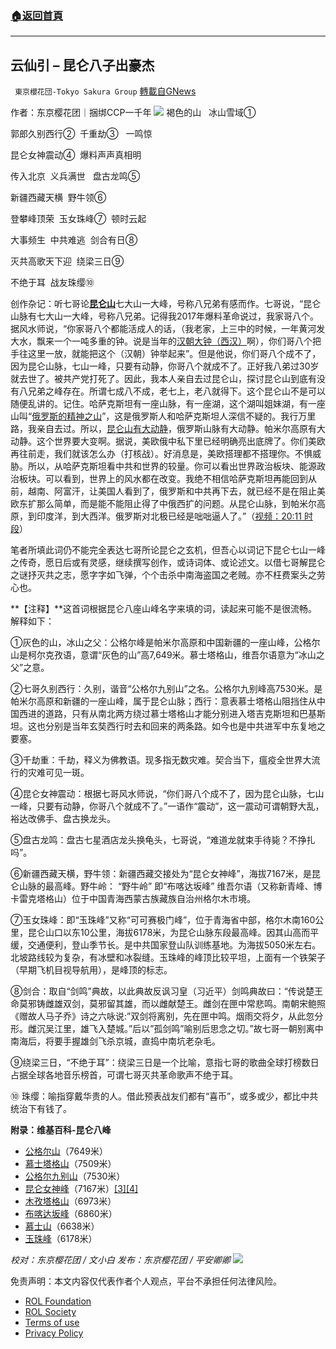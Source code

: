 ###  [:house:返回首頁](https://github.com/ourhimalayas/txt)
---


## 云仙引 &#8211; 昆仑八子出豪杰
` 東京櫻花団-Tokyo Sakura Group` [轉載自GNews](https://gnews.org/zh-hans/1854147/)

作者：东京樱花团｜捆绑CCP一千年
![](https://lh6.googleusercontent.com/q07DNGbP_V0ojSeEUpX_9o9lB7duR-SE1N2Pgk0xWZTSqw-ZVM-0hlzKf_5zNVytM-1vHuxJlKmFxy5AVk54f2QnX7nspFsNDFt1ev6Vgb64vyOHwTslfZlXp8Yy6hOZroqZ9Vg7)
褐色的山   冰山雪域①

郭郎久别西行②  千重劫③   一鸣惊

昆仑女神震动④  爆料声声真相明

传入北京  义兵满世   盘古龙鸣⑤

新疆西藏天横  野牛领⑥

登攀峰顶荣  玉女珠峰⑦  顿时云起

大事频生  中共难逃  剑合有日⑧

灭共高歌天下迎  绕梁三日⑨

不绝于耳  战友珠缨⑩

创作杂记：听七哥论[**昆仑山**](https://zh.wikipedia.org/wiki/%E6%98%86%E4%BB%91%E5%B1%B1%E8%84%89#%E5%B1%B1%E5%B3%B0)七大山一大峰，号称八兄弟有感而作。七哥说，“昆仑山脉有七大山一大峰，号称八兄弟。记得我2017年爆料革命说过，我家哥八个。据风水师说，“你家哥八个都能活成人的话，（我老家，上三中的时候，一年黄河发大水，飘来一个一吨多重的钟。说是当年的[汉朝大钟（西汉）](http://www.alaintruong.com/archives/2018/09/09/36691034.html)啊），你们哥八个把手往这里一放，就能把这个（汉朝）钟举起来”。但是他说，你们哥八个成不了，因为昆仑山脉，七山一峰，只要有动静，你哥八个就成不了。正好我八弟过30岁就去世了。被共产党打死了。因此，我本人亲自去过昆仑山，探讨昆仑山到底有没有八兄弟之峰存在。所谓七成八不成，老七上，老八就得下。这个昆仑山不是可以随便乱讲的。记住。哈萨克斯坦有一座山脉，有一座湖，这个湖叫姐妹湖，有一座山叫“[俄罗斯的精神之山](https://www.calvertjournal.com/features/show/7821/buddhist-monastery-urals-russia)”，这是俄罗斯人和哈萨克斯坦人深信不疑的。我行万里路，我亲自去过。所以，[昆仑山](https://www.worldatlas.com/mountains/kunlun-mountains.html)[有大动静](https://economictimes.indiatimes.com/news/defence/china-may-have-quietly-moved-tonnes-war-gear-in-northern-tibet-claims-report/articleshow/59660926.cms)，俄罗斯山脉有大动静。帕米尔高原有大动静。这个世界要大变啊。据说，美欧俄中私下里已经明确亮出底牌了。你们美欧再往前走，我们就该怎么办（打核战）。好消息是，美欧搭理都不搭理你。不惧威胁。所以，从哈萨克斯坦看中共和世界的较量。你可以看出世界政治板块、能源政治板块。可以看到，世界上的风水都在改变。我绝不相信哈萨克斯坦再能回到从前，越南、阿富汗，让美国人看到了，俄罗斯和中共再下去，就已经不是在阻止美欧东扩那么简单，而是能不能阻止得了中俄西扩的问题。从昆仑山脉，到帕米尔高原，到印度洋，到大西洋。俄罗斯对北极已经是咄咄逼人了。”（[视频：20:11 时段](https://gettr.com/post/pn8v876876)）

笔者所填此词仍不能完全表达七哥所论昆仑之玄机，但吾心以词记下昆仑七山一峰之传奇，愿日后或有灵感，继续撰写创作，或诗词体、或论述文。以借七哥解昆仑之谜抒灭共之志，愿字字如飞弹，个个击杀中南海盗国之老贼。亦不枉费案头之劳心也。

**【注释】**这首词根据昆仑八座山峰名字来填的词，读起来可能不是很流畅。解释如下：

①灰色的山，冰山之父：公格尔峰是帕米尔高原和中国新疆的一座山峰，公格尔山是柯尔克孜语，意谓“灰色的山”高7,649米。慕士塔格山，维吾尔语意为“冰山之父”之意。

②七哥久别西行：久别，谐音“公格尔九别山”之名。公格尔九别峰高7530米。是帕米尔高原和新疆的一座山峰，属于昆仑山脉；西行：意表慕士塔格山阻挡住从中国西进的道路，只有从南北两方绕过慕士塔格山才能分别进入塔吉克斯坦和巴基斯坦。这也分别是当年玄奘西行时去和回来的两条路。如今也是中共进军中东复地之要塞。

③千劫重：千劫，释义为佛教语。现多指无数灾难。契合当下，瘟疫全世界大流行的灾难可见一斑。

④昆仑女神震动：根据七哥风水师说，“你们哥八个成不了，因为昆仑山脉，七山一峰，只要有动静，你哥八个就成不了。”一语作“震动”，这一震动可谓朝野大乱，裕达改佛手、盘古换龙头。

⑤盘古龙鸣：盘古七星酒店龙头换龟头，七哥说，“难道龙就束手待毙？不挣扎吗”。

⑥新疆西藏天横，野牛领：新疆西藏交接处为“昆仑女神峰”，海拔7167米，是昆仑山脉的最高峰。野牛岭： “野牛岭” 即“布喀达坂峰” 维吾尔语（又称新青峰、博卡雷克塔格山）位于中国青海西蒙古族藏族自治州格尔木市境。

⑦玉女珠峰：即“玉珠峰”又称“可可赛极门峰”，位于青海省中部，格尔木南160公里，昆仑山口以东10公里，海拔6178米，为昆仑山脉东段最高峰。因其山高而平缓，交通便利，登山季节长。是中共国家登山队训练基地。为海拔5050米左右。北坡路线较为复杂，有冰壁和冰裂缝。玉珠峰的峰顶比较平坦，上面有一个铁架子（早期飞机目视导航用），是峰顶的标志。

⑧剑合：取自“剑鸣”典故，以此典故反讽习皇（习近平）剑鸣典故曰：“传说楚王命莫邪铸雌雄双剑，莫邪留其雄，而以雌献楚王。雌剑在匣中常悲鸣。南朝宋鲍照《赠故人马子乔》诗之六咏说:”双剑将离别，先在匣中鸣。烟雨交将夕，从此忽分形。雌沉吴江里，雄飞入楚城。”后以”孤剑鸣”喻别后思念之切。”故七哥一朝别离中南海后，将要手握雄剑飞杀京城，直捣中南坑老杂毛。

⑨绕梁三日，“不绝于耳”：绕梁三日是一个比喻，意指七哥的歌曲全球打榜数日占据全球各地音乐榜首，可谓七哥灭共革命歌声不绝于耳。

⑩ 珠缨：喻指穿戴华贵的人。借此预表战友们都有“喜币”，或多或少，都比中共统治下有钱了。

**附录：维基百科-昆仑八峰**

- [公格尔山](https://zh.wikipedia.org/wiki/%E5%85%AC%E6%A0%BC%E7%88%BE%E5%B1%B1)（7649米）
- [慕士塔格山](https://zh.wikipedia.org/wiki/%E6%85%95%E5%A3%AB%E5%A1%94%E6%A0%BC%E5%B1%B1)（7509米）
- [公格尔九别山](https://zh.wikipedia.org/wiki/%E5%85%AC%E6%A0%BC%E7%88%BE%E4%B9%9D%E5%88%A5%E5%B1%B1)（7530米）
- [昆仑女神峰](https://zh.wikipedia.org/wiki/%E6%98%86%E4%BB%91%E5%A5%B3%E7%A5%9E%E5%B3%B0)（7167米）[\[3\]](https://zh.wikipedia.org/wiki/%E6%98%86%E4%BB%91%E5%B1%B1%E8%84%89#cite_note-3)[\[4\]](https://zh.wikipedia.org/wiki/%E6%98%86%E4%BB%91%E5%B1%B1%E8%84%89#cite_note-4)
- [木孜塔格山](https://zh.wikipedia.org/wiki/%E6%9C%A8%E5%AD%9C%E5%A1%94%E6%A0%BC%E5%B1%B1)（6973米）
- [布喀达坂峰](https://zh.wikipedia.org/wiki/%E5%B8%83%E5%96%80%E9%81%94%E5%9D%82%E5%B3%B0)（6860米）
- [慕士山](https://zh.wikipedia.org/w/index.php?title=%E6%85%95%E5%A3%AB%E5%B1%B1&amp;action=edit&amp;redlink=1)（6638米）
- [玉珠峰](https://zh.wikipedia.org/wiki/%E7%8E%89%E7%8F%A0%E5%B3%B0)（6178米）


*校对：东京樱花团 / 文小白
发布：东京樱花团 / 平安卿卿*
![](https://assets.gnews.org/wp-content/uploads/2021/12/yht.jpg)
 

免责声明：本文内容仅代表作者个人观点，平台不承担任何法律风险。

- [ROL Foundation](https://rolfoundation.org/)
- [ROL Society](https://rolsociety.org/)
- [Terms of use](https://gnews.org/terms-of-use-3/)
- [Privacy Policy](https://gnews.org/privacy-policy/)
